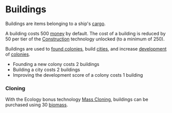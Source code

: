 # Buildings

Buildings are items belonging to a ship's [cargo](cargo.md). 

A building costs 500 [money](money.md) by default. The cost of a building is reduced by 50 per tier of the [Construction](../technology/construction.md) technology unlocked (to a minimum of 250). 

Buildings are used to [found colonies](../actions/found_colony.md), build [cities](city.md), and increase [development](development.md) of [colonies](colony.md).
 - Founding a new colony costs 2 buildings
 - Building a city costs 2 buildings
 - Improving the development score of a colony costs 1 building

### Cloning

With the Ecology bonus technology [Mass Cloning](../technology/mass_cloning.md), buildings can be purchased using 30 [biomass](biomass.md). 

